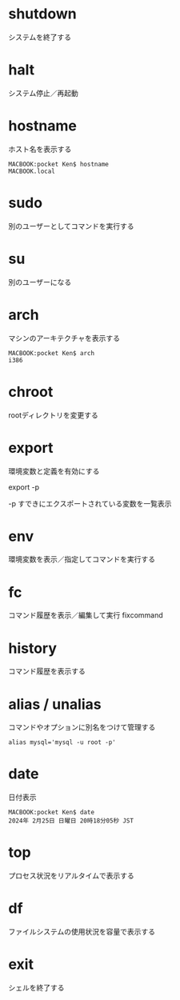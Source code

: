 
# shutdown
システムを終了する

# halt
システム停止／再起動

# hostname
ホスト名を表示する
```
MACBOOK:pocket Ken$ hostname
MACBOOK.local
```
# sudo
別のユーザーとしてコマンドを実行する
# su
別のユーザーになる
# arch
マシンのアーキテクチャを表示する

```
MACBOOK:pocket Ken$ arch
i386
```
# chroot
rootディレクトリを変更する
# export
環境変数と定義を有効にする

export -p

-p すできにエクスポートされている変数を一覧表示

# env
環境変数を表示／指定してコマンドを実行する
# fc
コマンド履歴を表示／編集して実行
fixcommand
# history
コマンド履歴を表示する

# alias / unalias
コマンドやオプションに別名をつけて管理する

```
alias mysql='mysql -u root -p'
```
# date
日付表示
```
MACBOOK:pocket Ken$ date
2024年 2月25日 日曜日 20時18分05秒 JST
```
# top
プロセス状況をリアルタイムで表示する
# df
ファイルシステムの使用状況を容量で表示する
# exit
シェルを終了する